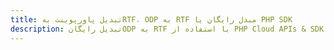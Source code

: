 ---title: تبدیل پاورپوینت بهRTF، ODP به RTF مبدل رایگان یا PHP SDKdescription: تبدیل رایگانODP به RTF با استفاده از PHP Cloud APIs & SDK. همچنین اسناد Microsoft PowerPoint را در Cloud ایجاد، ویرایش و رندر کنید.---